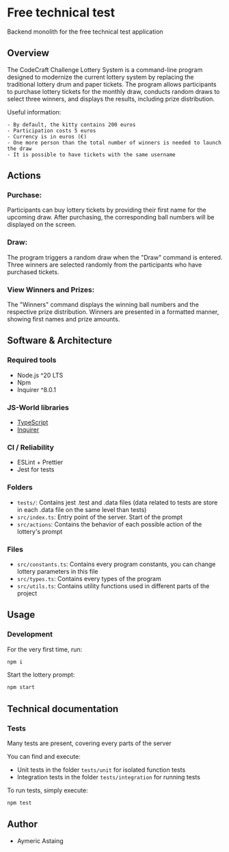 # Free technical test

Backend monolith for the free technical test application

## Overview

The CodeCraft Challenge Lottery System is a command-line program designed to modernize the current lottery system by replacing the traditional lottery drum and paper tickets. The program allows participants to purchase lottery tickets for the monthly draw, conducts random draws to select three winners, and displays the results, including prize distribution.

Useful information:

```
- By default, the kitty contains 200 euros
- Participation costs 5 euros
- Currency is in euros (€)
- One more person than the total number of winners is needed to launch the draw
- It is possible to have tickets with the same username
```

## Actions

### Purchase:

Participants can buy lottery tickets by providing their first name for the upcoming draw.
After purchasing, the corresponding ball numbers will be displayed on the screen.

### Draw:

The program triggers a random draw when the "Draw" command is entered.
Three winners are selected randomly from the participants who have purchased tickets.

### View Winners and Prizes:

The "Winners" command displays the winning ball numbers and the respective prize distribution.
Winners are presented in a formatted manner, showing first names and prize amounts.

## Software & Architecture

### Required tools

- Node.js ^20 LTS
- Npm
- Inquirer ^8.0.1

### JS-World libraries

- [TypeScript](https://www.typescriptlang.org/)
- [Inquirer](https://github.com/SBoudrias/Inquirer.js)

### CI / Reliability

- ESLint + Prettier
- Jest for tests

### Folders

- `tests/`: Contains jest .test and .data files (data related to tests are store in each .data file on the same level than tests)
- `src/index.ts`: Entry point of the server. Start of the prompt
- `src/actions`: Contains the behavior of each possible action of the lottery's prompt

### Files

- `src/constants.ts`: Contains every program constants, you can change lottery parameters in this file
- `src/types.ts`: Contains every types of the program
- `src/utils.ts`: Contains utility functions used in different parts of the project

## Usage

### Development

For the very first time, run:

```sh
npm i
```

Start the lottery prompt:

```sh
npm start
```

## Technical documentation

### Tests

Many tests are present, covering every parts of the server

You can find and execute:

- Unit tests in the folder `tests/unit` for isolated function tests
- Integration tests in the folder `tests/integration` for running tests

To run tests, simply execute:

```sh
npm test
```

## Author

- Aymeric Astaing
